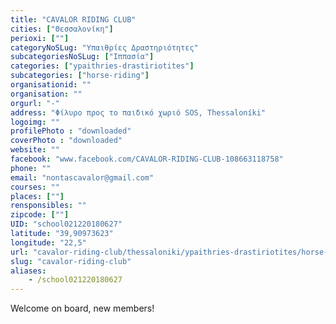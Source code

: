 ```yaml
---
title: "CAVALOR RIDING CLUB"
cities: ["Θεσσαλονίκη"]
perioxi: [""]
categoryNoSLug: "Υπαιθρίες Δραστηριότητες"
subcategoriesNoSLug: ["Ιππασία"]
categories: ["ypaithries-drastiriotites"]
subcategories: ["horse-riding"]
organisationid: ""
organisation: ""
orgurl: "-"
address: "Φίλυρο προς το παιδικό χωριό SOS, Thessaloníki"
logoimg: ""
profilePhoto : "downloaded"
coverPhoto : "downloaded"
website: ""
facebook: "www.facebook.com/CAVALOR-RIDING-CLUB-108663118758"
phone: ""
email: "nontascavalor@gmail.com"
courses: ""
places: [""]
rensponsibles: ""
zipcode: [""]
UID: "school021220180627"
latitude: "39,90973623"
longitude: "22,5"
url: "cavalor-riding-club/thessaloniki/ypaithries-drastiriotites/horse-riding"
slug: "cavalor-riding-club"
aliases:
    - /school021220180627
---
```



Welcome on board, new members!

